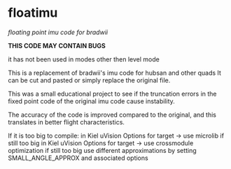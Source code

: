 # floatimu
*floating point imu code for bradwii*

**THIS CODE MAY CONTAIN BUGS**

it has not been used in modes other then level mode

This is a replacement of bradwii's imu code for hubsan and other quads
It can be cut and pasted or simply replace the original file.


This was a small educational project to see if the truncation errors 
in the fixed point code of the original imu code cause instability.


The accuracy of the code is improved compared to the original, and this 
translates in better flight characteristics.


If it is too big to compile:
  in Kiel uVision Options for target -> use microlib
if still too big
  in Kiel uVision Options for target -> use crossmodule optimization
if still too big
  use different approximations by setting SMALL_ANGLE_APPROX and associated options
  

